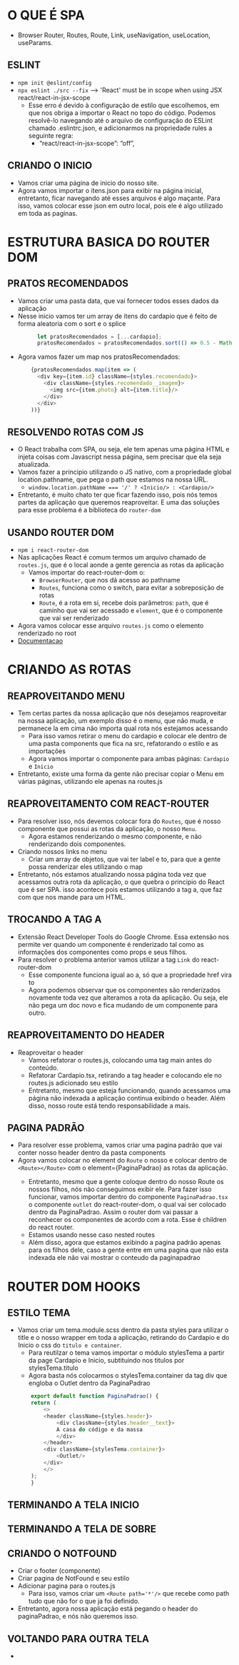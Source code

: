 # O QUE É SPA

- Browser Router, Routes, Route, Link, useNavigation, useLocation, useParams.

## ESLINT

- `npm init @eslint/config`
- `npx eslint ./src --fix`
--> 'React' must be in scope when using JSX  react/react-in-jsx-scope
    - Esse erro é devido à configuração de estilo que escolhemos, em que nos obriga a importar o React no topo do código. Podemos resolvê-lo navegando até o arquivo de configuração do ESLint chamado .eslintrc.json, e adicionarmos na propriedade rules a seguinte regra:
        - “react/react-in-jsx-scope”: “off”,

## CRIANDO O INICIO

- Vamos criar uma página de inicio do nosso site.
- Agora vamos importar o itens.json para exibir na página inicial, entretanto, ficar navegando até esses arquivos é algo maçante. Para isso, vamos colocar esse json em outro local, pois ele é algo utilizado em toda as paginas.

# ESTRUTURA BASICA DO ROUTER DOM

## PRATOS RECOMENDADOS

- Vamos criar uma pasta data, que vai fornecer todos esses dados da aplicação
- Nesse inicio vamos ter um array de itens do cardapio que é feito de forma aleatoria com o sort e o splice
    ```js
          let pratosRecomendados = [...cardapio];
          pratosRecomendados = pratosRecomendados.sort(() => 0.5 - Math.random()).splice(0,3);
    ```
- Agora vamos fazer um map nos pratosRecomendados:
    ```js
        {pratosRecomendados.map(item => (
          <div key={item.id} className={styles.recomendado}>
            <div className={styles.recomendado__imagem}>
              <img src={item.photo} alt={item.title}/>
            </div>
          </div>
        ))}
    ```

## RESOLVENDO ROTAS COM JS

- O React trabalha com SPA, ou seja, ele tem apenas uma página HTML e injeta coisas com Javascript nessa página, sem precisar que ela seja atualizada.
- Vamos fazer a principio utilizando o JS nativo, com a propriedade global location.pathname, que pega o path que estamos na nossa URL.
    - `window.location.pathName === '/' ? <Inicio/> : <Cardapio/>`
- Entretanto, é muito chato ter que ficar fazendo isso, pois nós temos partes da aplicação que queremos reaproveitar. E uma das soluções para esse problema é a biblioteca do `router-dom`

## USANDO ROUTER DOM

- `npm i react-router-dom`
- Nas aplicações React é comum termos um arquivo chamado de `routes.js`, que é o local aonde a gente gerencia as rotas da aplicação
    - Vamos importar do react-router-dom o:
        - `BrowserRouter`, que nos dá acesso ao pathname
        - `Routes`, funciona como o switch, para evitar a sobreposição de rotas
        - `Route`, é a rota em si, recebe dois parâmetros: `path`, que é caminho que vai ser acessado e `element`, que é o componente que vai ser renderizado
- Agora vamos colocar esse arquivo `routes.js` como o elemento renderizado no root
- [Documentacao](https://v5.reactrouter.com/web/api/Switch)

# CRIANDO AS ROTAS

## REAPROVEITANDO MENU

- Tem certas partes da nossa aplicação que nós desejamos reaproveitar na nossa aplicação, um exemplo disso é o menu, que não muda, e permanece la em cima não importa qual rota nós estejamos acessando
    - Para isso vamos retirar o menu do cardapio e colocar ele dentro de uma pasta components que fica na src, refatorando o estilo e as importações
    - Agora vamos importar o componente para ambas páginas: `Cardapio` e `Inicio`
- Entretanto, existe uma forma da gente não precisar copiar o Menu em várias páginas, utilizando ele apenas na routes.js

## REAPROVEITAMENTO COM REACT-ROUTER

- Para resolver isso, nós devemos colocar fora do `Routes`, que é nosso componente que possui as rotas da aplicação, o nosso `Menu`.
    - Agora estamos renderizando o mesmo componente, e não renderizando dois componentes.
- Criando nossos links no menu
    - Criar um array de objetos, que vai ter label e to, para que a gente possa renderizar eles utilizando o map
- Entretanto, nós estamos atualizando nossa página toda vez que acessamos outra rota da aplicação, o que quebra o principio do React que é ser SPA. isso acontece pois estamos utilizando a tag a, que faz com que nos mande para um HTML.

## TROCANDO A TAG A

- Extensão React Developer Tools do Google Chrome. Essa extensão nos permite ver quando um componente é renderizado tal como as informações dos componentes como props e seus filhos.
- Para resolver o problema anterior vamos utilizar a tag `Link` do react-router-dom
    - Esse componente funciona igual ao a, só que a propriedade href vira to
    - Agora podemos observar que os componentes são renderizados novamente toda vez que alteramos a rota da aplicação. Ou seja, ele não pega um doc novo e fica mudando de um componente para outro.

## REAPROVEITAMENTO DO HEADER

- Reaproveitar o header
    - Vamos refatorar o routes.js, colocando uma tag main antes do conteúdo.
    - Refatorar Cardapio.tsx, retirando a tag header e colocando ele no routes.js adicionado seu estilo
    - Entretanto, mesmo que esteja funcionando, quando acessamos uma página não indexada a aplicação continua exibindo o header. Além disso, nosso route está tendo responsabilidade a mais.

## PAGINA PADRÃO

- Para resolver esse problema, vamos criar uma pagina padrão que vai conter nosso header dentro da pasta components
- Agora vamos colocar no element do `Route` o nosso <PaginaPadrao/> e colocar dentro de `<Route></Route>` com o element={PaginaPadrao} as rotas da aplicação.
    - Entretanto, mesmo que a gente coloque dentro do nosso Route os nossos filhos, nós não conseguimos exibir ele. Para fazer isso funcionar, vamos importar dentro do componente `PaginaPadrao.tsx` o componente `outlet` do react-router-dom, o qual vai ser colocado dentro da PaginaPadrao. Assim o router dom vai passar a reconhecer os componentes de acordo com a rota. Esse é children do react router.
    - Estamos usando nesse caso nested routes
    - Além disso, agora que estamos exibindo a pagina padrão apenas para os filhos dele, caso a gente entre em uma pagina que não esta indexada ele não vai mostrar o conteudo da paginapadrao

# ROUTER DOM HOOKS

## ESTILO TEMA

- Vamos criar um tema.module.scss dentro da pasta styles para utilizar o title e o nosso wrapper em toda a aplicação, retirando do Cardapio e do Inicio o css do `titulo e container`.
    - Para reutilzar o tema vamos importar o módulo stylesTema a partir da page Cardapio e Inicio, subtituindo nos titulos por stylesTema.titulo
    - Agora basta nós colocarmos o stylesTema.container da tag div que engloba o Outlet dentro da PaginaPadrao
    ```js
        export default function PaginaPadrao() {
        return (
            <>
            <header className={styles.header}>
                <div className={styles.header__text}>
                A casa do código e da massa
                </div>
            </header>
            <div className={stylesTema.container}>
                <Outlet/>
            </div>
            </>
        );
        }   
    ```

## TERMINANDO A TELA INICIO
## TERMINANDO A TELA DE SOBRE

## CRIANDO O NOTFOUND

- Criar o footer (componente)
- Criar pagina de NotFound e seu estilo
- Adicionar pagina para o routes.js
    - Para isso, vamos criar um `<Route path='*'/>` que recebe como path tudo que não for o que ja foi definido.
- Entretanto, agora nossa aplicação está pegando o header do paginaPadrao, e nós não queremos isso.

## VOLTANDO PARA OUTRA TELA

-



